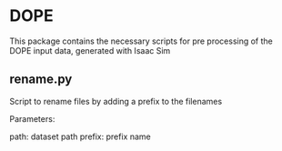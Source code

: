 # DOPE

This package contains the necessary scripts for pre processing of the DOPE input data, generated with Isaac Sim

## rename.py
Script to rename files by adding a prefix to the filenames

Parameters:

  path: dataset path
  prefix: prefix name
